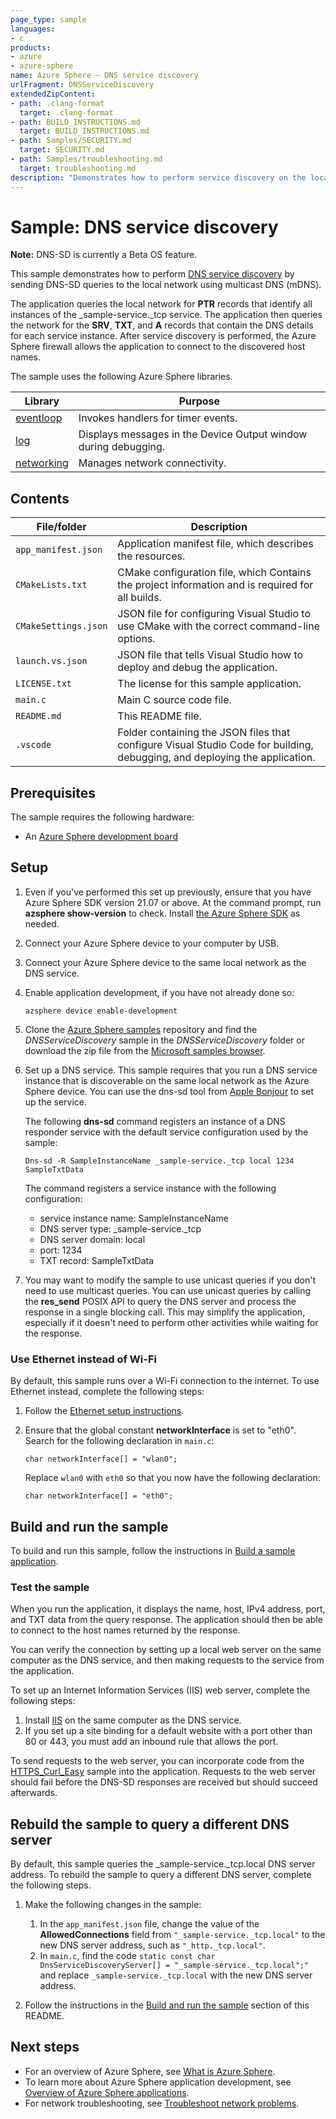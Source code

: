 ```yaml
---
page_type: sample
languages:
- c
products:
- azure
- azure-sphere
name: Azure Sphere – DNS service discovery
urlFragment: DNSServiceDiscovery
extendedZipContent:
- path: .clang-format
  target: .clang-format
- path: BUILD_INSTRUCTIONS.md
  target: BUILD_INSTRUCTIONS.md
- path: Samples/SECURITY.md
  target: SECURITY.md
- path: Samples/troubleshooting.md
  target: troubleshooting.md
description: "Demonstrates how to perform service discovery on the local network by using multicast DNS (mDNS)."
---
```


# Sample: DNS service discovery

**Note:** DNS-SD is currently a Beta OS feature.

This sample demonstrates how to perform [DNS service discovery](https://docs.microsoft.com/azure-sphere/app-development/service-discovery) by sending DNS-SD queries to the local network using multicast DNS (mDNS).

The application queries the local network for **PTR** records that identify all instances of the _sample-service._tcp service. The application then queries the network for the **SRV**, **TXT**, and **A** records that contain the DNS details for each service instance. After service discovery is performed, the Azure Sphere firewall allows the application to connect to the discovered host names.

The sample uses the following Azure Sphere libraries.

| Library | Purpose |
|---------|---------|
| [eventloop](https://docs.microsoft.com/azure-sphere/reference/applibs-reference/applibs-eventloop/eventloop-overview) | Invokes handlers for timer events. |
| [log](https://docs.microsoft.com/azure-sphere/reference/applibs-reference/applibs-log/log-overview) | Displays messages in the Device Output window during debugging. |
| [networking](https://docs.microsoft.com/azure-sphere/reference/applibs-reference/applibs-networking/networking-overview) | Manages network connectivity. |

## Contents

| File/folder           | Description |
|-----------------------|-------------|
| `app_manifest.json`   | Application manifest file, which describes the resources. |
| `CMakeLists.txt`      | CMake configuration file, which Contains the project information and is required for all builds. |
| `CMakeSettings.json`  | JSON file for configuring Visual Studio to use CMake with the correct command-line options. |
| `launch.vs.json`      | JSON file that tells Visual Studio how to deploy and debug the application. |
| `LICENSE.txt`         | The license for this sample application. |
| `main.c`              | Main C source code file. |
| `README.md`           | This README file. |
| `.vscode`             | Folder containing the JSON files that configure Visual Studio Code for building, debugging, and deploying the application. |

## Prerequisites

The sample requires the following hardware:

- An [Azure Sphere development board](https://aka.ms/azurespheredevkits)

## Setup

1. Even if you've performed this set up previously, ensure that you have Azure Sphere SDK version 21.07 or above. At the command prompt, run **azsphere show-version** to check. Install [the Azure Sphere SDK](https://docs.microsoft.com/azure-sphere/install/install-sdk) as needed.
1. Connect your Azure Sphere device to your computer by USB.
1. Connect your Azure Sphere device to the same local network as the DNS service.
1. Enable application development, if you have not already done so:

    `azsphere device enable-development`

1. Clone the [Azure Sphere samples](https://github.com/Azure/azure-sphere-samples) repository and find the *DNSServiceDiscovery* sample in the *DNSServiceDiscovery* folder or download the zip file from the [Microsoft samples browser](https://docs.microsoft.com/samples/azure/azure-sphere-samples/dnsservicediscovery/).

1. Set up a DNS service. This sample requires that you run a DNS service instance that is discoverable on the same local network as the Azure Sphere device. You can use the dns-sd tool from [Apple Bonjour](https://developer.apple.com/bonjour/) to set up the service.

    The following **dns-sd** command registers an instance of a DNS responder service with the default service configuration used by the sample:

    `Dns-sd -R SampleInstanceName _sample-service._tcp local 1234 SampleTxtData`

    The command registers a service instance with the following configuration:

    - service instance name: SampleInstanceName
    - DNS server type: _sample-service._tcp
    - DNS server domain: local
    - port: 1234
    - TXT record: SampleTxtData

1. You may want to modify the sample to use unicast queries if you don't need to use multicast queries. You can use unicast queries by calling the **res_send** POSIX API to query the DNS server and process the response in a single blocking call. This may simplify the application, especially if it doesn't need to perform other activities while waiting for the response.

### Use Ethernet instead of Wi-Fi

By default, this sample runs over a Wi-Fi connection to the internet. To use Ethernet instead, complete the following steps:

1. Follow the [Ethernet setup instructions](https://docs.microsoft.com/azure-sphere/network/connect-ethernet).
1. Ensure that the global constant **networkInterface** is set to "eth0". Search for the following declaration in `main.c`:

    `char networkInterface[] = "wlan0";`

    Replace `wlan0` with `eth0` so that you now have the following declaration:

    `char networkInterface[] = "eth0";`

## Build and run the sample

To build and run this sample, follow the instructions in [Build a sample application](../../BUILD_INSTRUCTIONS.md).

### Test the sample

When you run the application, it displays the name, host, IPv4 address, port, and TXT data from the query response. The application should then be able to connect to the host names returned by the response.

You can verify the connection by setting up a local web server on the same computer as the DNS service, and then making requests to the service from the application.

To set up an Internet Information Services (IIS) web server, complete the following steps:

1. Install [IIS](https://www.iis.net/) on the same computer as the DNS service.
1. If you set up a site binding for a default website with a port other than 80 or 443, you must add an inbound rule that allows the port.

To send requests to the web server, you can incorporate code from the [HTTPS_Curl_Easy](https://github.com/Azure/azure-sphere-samples/tree/master/Samples/HTTPS/HTTPS_Curl_Easy) sample into the application. Requests to the web server should fail before the DNS-SD responses are received but should succeed afterwards.

## Rebuild the sample to query a different DNS server

By default, this sample queries the _sample-service._tcp.local DNS server address. To rebuild the sample to query a different DNS server, complete the following steps.

1. Make the following changes in the sample:

    1. In the `app_manifest.json` file, change the value of the **AllowedConnections** field from `"_sample-service._tcp.local"` to the new DNS server address, such as `"_http._tcp.local"`.
    1. In `main.c`, find the code `static const char DnsServiceDiscoveryServer[] = "_sample-service._tcp.local";"` and replace `_sample-service._tcp.local` with the new DNS server address.

1. Follow the instructions in the [Build and run the sample](#build-and-run-the-sample) section of this README.

## Next steps

- For an overview of Azure Sphere, see [What is Azure Sphere](https://docs.microsoft.com/azure-sphere/product-overview/what-is-azure-sphere).
- To learn more about Azure Sphere application development, see [Overview of Azure Sphere applications](https://docs.microsoft.com/azure-sphere/app-development/applications-overview).
- For network troubleshooting, see [Troubleshoot network problems](https://docs.microsoft.com/azure-sphere/network/troubleshoot-network-problems).
